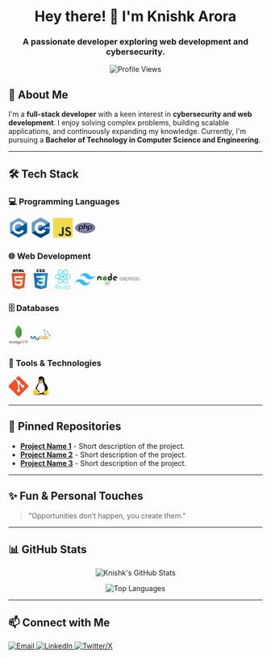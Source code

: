<h1 align="center">Hey there! 👋 I'm Knishk Arora</h1>
<h3 align="center">A passionate developer exploring web development and cybersecurity.</h3>

<p align="center">
  <img src="https://komarev.com/ghpvc/?username=knishkarora&label=Profile%20views&color=0e75b6&style=flat" alt="Profile Views" />
</p>

## 🚀 About Me
I'm a **full-stack developer** with a keen interest in **cybersecurity and web development**. I enjoy solving complex problems, building scalable applications, and continuously expanding my knowledge. Currently, I'm pursuing a **Bachelor of Technology in Computer Science and Engineering**. 

---

## 🛠️ Tech Stack

### 💻 Programming Languages
<p>
  <img src="https://raw.githubusercontent.com/devicons/devicon/master/icons/c/c-original.svg" alt="C" width="40" height="40"/>
  <img src="https://raw.githubusercontent.com/devicons/devicon/master/icons/cplusplus/cplusplus-original.svg" alt="C++" width="40" height="40"/>
  <img src="https://raw.githubusercontent.com/devicons/devicon/master/icons/javascript/javascript-original.svg" alt="JavaScript" width="40" height="40"/>
  <img src="https://raw.githubusercontent.com/devicons/devicon/master/icons/php/php-original.svg" alt="PHP" width="40" height="40"/>
</p>

### 🌐 Web Development
<p>
  <img src="https://raw.githubusercontent.com/devicons/devicon/master/icons/html5/html5-original-wordmark.svg" alt="HTML" width="40" height="40"/>
  <img src="https://raw.githubusercontent.com/devicons/devicon/master/icons/css3/css3-original-wordmark.svg" alt="CSS" width="40" height="40"/>
  <img src="https://raw.githubusercontent.com/devicons/devicon/master/icons/react/react-original-wordmark.svg" alt="React" width="40" height="40"/>
  <img src="https://raw.githubusercontent.com/devicons/devicon/master/icons/tailwindcss/tailwindcss-original.svg" alt="Tailwind CSS" width="40" height="40"/>
  <img src="https://raw.githubusercontent.com/devicons/devicon/master/icons/nodejs/nodejs-original-wordmark.svg" alt="Node.js" width="40" height="40"/>
  <img src="https://raw.githubusercontent.com/devicons/devicon/master/icons/express/express-original-wordmark.svg" alt="Express.js" width="40" height="40"/>
</p>

### 🗄️ Databases
<p>
  <img src="https://raw.githubusercontent.com/devicons/devicon/master/icons/mongodb/mongodb-original-wordmark.svg" alt="MongoDB" width="40" height="40"/>
  <img src="https://raw.githubusercontent.com/devicons/devicon/master/icons/mysql/mysql-original-wordmark.svg" alt="MySQL" width="40" height="40"/>
</p>

### 🔧 Tools & Technologies
<p>
  <img src="https://raw.githubusercontent.com/devicons/devicon/master/icons/git/git-original.svg" alt="Git" width="40" height="40"/>
  <img src="https://raw.githubusercontent.com/devicons/devicon/master/icons/linux/linux-original.svg" alt="Linux" width="40" height="40"/>
</p>

---

## 📌 Pinned Repositories
<!-- Add your project links here -->
- [**Project Name 1**](#) - Short description of the project.
- [**Project Name 2**](#) - Short description of the project.
- [**Project Name 3**](#) - Short description of the project.

---

## ✨ Fun & Personal Touches
> "Opportunities don’t happen, you create them." 

---

## 📊 GitHub Stats
<p align="center">
  <img src="https://github-readme-stats.vercel.app/api?username=knishkarora&show_icons=true&theme=tokyonight" alt="Knishk's GitHub Stats" />
</p>

<p align="center">
  <img src="https://github-readme-stats.vercel.app/api/top-langs?username=knishkarora&show_icons=true&layout=compact&theme=tokyonight" alt="Top Languages" />
</p>

---

## 📫 Connect with Me
<p>
  <a href="mailto:knishkarorapc77@gmail.com">
    <img src="https://img.shields.io/badge/Email-D14836?style=for-the-badge&logo=gmail&logoColor=white" alt="Email" />
  </a>
  <a href="https://linkedin.com/in/knishk-arora/">
    <img src="https://img.shields.io/badge/LinkedIn-0077B5?style=for-the-badge&logo=linkedin&logoColor=white" alt="LinkedIn" />
  </a>
  <a href="https://x.com/KnishkArora07?t=5ZMHM5yX9hmmXeyXXi-u4Q&s=09">
    <img src="https://img.shields.io/badge/Twitter-1DA1F2?style=for-the-badge&logo=twitter&logoColor=white" alt="Twitter/X" />
  </a>
</p>
